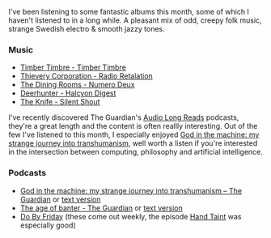 <!-- [date]2017-08-22[enddate] -->
I've been listening to some fantastic albums this month, some of which I haven't listened to in a long while. A pleasant mix of odd, creepy folk music, strange Swedish electro & smooth jazzy tones.


### Music
- [Timber Timbre - Timber Timbre](https://open.spotify.com/album/1NjJn5lltXtt6W7xJ0qGpl)
- [Thievery Corporation - Radio Retalation](https://open.spotify.com/album/7JK0l9nae3EcV6C1lz4LlG)
- [The Dining Rooms - Numero Deux](https://open.spotify.com/album/56qpUnH6KXKyGUWxhq0N1p)
- [Deerhunter - Halcyon Digest](https://open.spotify.com/album/1HUMjB15ARg96KIypcGzYY)
- [The Knife - Silent Shout](https://open.spotify.com/album/2Anrvckz5UvbyUqi6qlp8S)

I've recently discovered The Guardian's [Audio Long Reads](https://www.theguardian.com/news/series/the-audio-long-read) podcasts, they're a great length and the content is often reallly interesting. Out of the few I've listened to this month, I especially enjoyed [God in the machine: my strange journey into transhumanism](https://overcast.fm/+G2W0_J8nY), well worth a listen if you're interested in the intersection between computing, philosophy and artificial intelligence.

### Podcasts
- [God in the machine: my strange journey into transhumanism – The Guardian](https://overcast.fm/+G2W0_J8nY) or [text version](https://www.theguardian.com/technology/2017/apr/18/god-in-the-machine-my-strange-journey-into-transhumanism)
- [The age of banter - The Guardian](https://overcast.fm/+G2W0_7OQ4) or [text version](https://www.theguardian.com/society/2017/jun/30/the-age-of-banter)
- [Do By Friday](https://overcast.fm/itunes1169249168/do-by-friday) (these come out weekly, the episode [Hand Taint](https://overcast.fm/+HfJjkFZUU) was especially good)